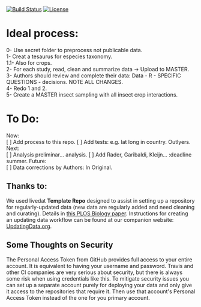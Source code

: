 [![Build Status](https://travis-ci.org/weecology/livedat.svg?branch=master)](https://travis-ci.org/weecology/livedat)
[![License](http://i.creativecommons.org/p/zero/1.0/88x31.png)](https://raw.githubusercontent.com/weecology/livedat/master/LICENSE)


# Ideal process:  

0- Use secret folder to preprocess not publicable data.  
1- Creat a tesaurus for especies taxonomy.  
1.1- Also for crops.  
2- For each study, read, clean and summarize data -> Upload to MASTER.   
3- Authors should review and complete their data: Data - R - SPECIFIC QUESTIONS - decisions. NOTE ALL CHANGES.  
4- Redo 1 and 2.  
5- Create a MASTER insect sampling with all insect crop interactions.  

# To Do:  
Now:  
[ ] Add process to this repo.
[ ] Add tests: e.g. lat long in country. Outlyers.
Next:  
[ ] Analysis preliminar... analysis. 
[ ] Add Rader, Garibaldi, Kleijn... :deadline summer.
Future:  
[ ] Data corrections by Authors: In Original.


## Thanks to:  

We used livedat **Template Repo** designed to assist in setting up a repository for regularly-updated data 
(new data are regularly added and need cleaning and curating). Details in [this PLOS Biology paper](https://doi.org/10.1371/journal.pbio.3000125). Instructions for creating an updating data workflow can be found at our companion website: [UpdatingData.org](https://www.updatingdata.org/).  

## Some Thoughts on Security

The Personal Access Token from GitHub provides full access to your entire account. It is equivalent to having your username and password. Travis and other CI companies are very serious about security, but there is always some risk when using credentials like this. To mitigate security issues you can set up a separate account purely for deploying your data and only give it access to the repositories that require it. Then use that account's Personal Access Token instead of the one for you primary account.
